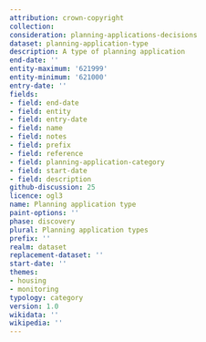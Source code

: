 ```yaml
---
attribution: crown-copyright
collection:
consideration: planning-applications-decisions
dataset: planning-application-type
description: A type of planning application
end-date: ''
entity-maximum: '621999'
entity-minimum: '621000'
entry-date: ''
fields:
- field: end-date
- field: entity
- field: entry-date
- field: name
- field: notes
- field: prefix
- field: reference
- field: planning-application-category
- field: start-date
- field: description
github-discussion: 25
licence: ogl3
name: Planning application type
paint-options: ''
phase: discovery
plural: Planning application types
prefix: ''
realm: dataset
replacement-dataset: ''
start-date: ''
themes:
- housing
- monitoring
typology: category
version: 1.0
wikidata: ''
wikipedia: ''
---
```

